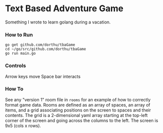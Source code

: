 # Text Based Adventure Game

Something I wrote to learn golang during a vacation.

### How to Run

```
go get github.com/dorthu/tbaGame
cd ~/go/src/github.com/dorthu/tbaGame
go run main.go
```

### Controls

Arrow keys move
Space bar interacts

### How To

See any "version 1" room file in `rooms` for an example of how to correctly
format game data.  Rooms are defined as an array of spaces, an array of items,
and a grid associating positions on the screen to spaces and their contents.
The grid is a 2-dimensional yaml array starting at the top-left corner of the
screen and going across the columns to the left.  The screen is 9x5 (cols x rows).
